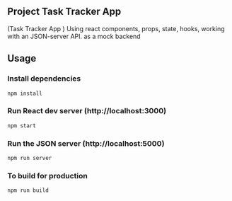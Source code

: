 ## Project Task Tracker App

(Task Tracker App )
Using react components, props, state, hooks, working with an JSON-server API.
as a mock backend

## Usage

### Install dependencies

```
npm install
```

### Run React dev server (http://localhost:3000)

```
npm start
```

### Run the JSON server (http://localhost:5000)

```
npm run server
```

### To build for production

```
npm run build
```
